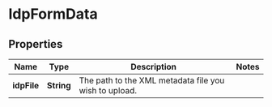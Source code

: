 

# IdpFormData

## Properties

Name | Type | Description | Notes
------------ | ------------- | ------------- | -------------
**idpFile** | **String** | The path to the XML metadata file you wish to upload. | 



